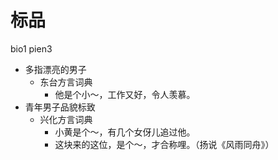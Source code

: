 # 标品
bio1 pien3
+ 多指漂亮的男子
  * 东台方言词典
    - 他是个小～，工作又好，令人羡慕。
+ 青年男子品貌标致
  * 兴化方言词典
    - 小黄是个～，有几个女伢儿追过他。
    - 这块来的这位，是个～，才合称哩。（扬说《风雨同舟》）
